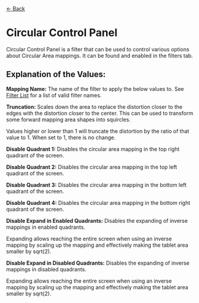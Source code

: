 [<- Back](https://github.com/Kuuuube/Circular_Area/blob/main/README.md#circular-area-plugin-for-opentabletdriver-)

# Circular Control Panel

Circular Control Panel is a filter that can be used to control various options about Circular Area mappings. It can be found and enabled in the filters tab.

## Explanation of the Values:

**Mapping Name:** The name of the filter to apply the below values to. See [Filter List](https://github.com/Kuuuube/Circular_Area/blob/main/wiki/filter_list.md#filter-list) for a list of valid filter names.

**Truncation:** Scales down the area to replace the distortion closer to the edges with the distortion closer to the center. This can be used to transform some forward mapping area shapes into squircles.

Values higher or lower than 1 will truncate the distortion by the ratio of that value to 1. When set to 1, there is no change.

**Disable Quadrant 1:** Disables the circular area mapping in the top right quadrant of the screen.

**Disable Quadrant 2:** Disables the circular area mapping in the top left quadrant of the screen.

**Disable Quadrant 3:** Disables the circular area mapping in the bottom left quadrant of the screen.

**Disable Quadrant 4:** Disables the circular area mapping in the bottom right quadrant of the screen.

**Disable Expand in Enabled Quadrants:** Disables the expanding of inverse mappings in enabled quadrants.

Expanding allows reaching the entire screen when using an inverse mapping by scaling up the mapping and effectively making the tablet area smaller by sqrt(2).

**Disable Expand in Disabled Quadrants:** Disables the expanding of inverse mappings in disabled quadrants.

Expanding allows reaching the entire screen when using an inverse mapping by scaling up the mapping and effectively making the tablet area smaller by sqrt(2).